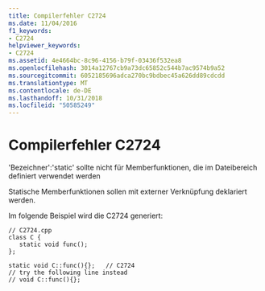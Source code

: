 ```yaml
---
title: Compilerfehler C2724
ms.date: 11/04/2016
f1_keywords:
- C2724
helpviewer_keywords:
- C2724
ms.assetid: 4e4664bc-8c96-4156-b79f-03436f532ea8
ms.openlocfilehash: 3014a12767cb9a73dc65852c544b7ac9574b9a52
ms.sourcegitcommit: 6052185696adca270bc9bdbec45a626dd89cdcdd
ms.translationtype: MT
ms.contentlocale: de-DE
ms.lasthandoff: 10/31/2018
ms.locfileid: "50585249"
---
```

# <a name="compiler-error-c2724"></a>Compilerfehler C2724

'Bezeichner':'static' sollte nicht für Memberfunktionen, die im Dateibereich definiert verwendet werden

Statische Memberfunktionen sollen mit externer Verknüpfung deklariert werden.

Im folgende Beispiel wird die C2724 generiert:

```
// C2724.cpp
class C {
   static void func();
};

static void C::func(){};   // C2724
// try the following line instead
// void C::func(){};
```